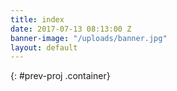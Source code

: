 ```yaml
---
title: index
date: 2017-07-13 08:13:00 Z
banner-image: "/uploads/banner.jpg"
layout: default
---
```


{: #prev-proj .container}



 
               

